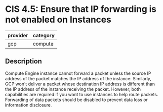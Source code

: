# CIS 4.5: Ensure that IP forwarding is not enabled on Instances

provider | category
--- | ---
gcp | compute

## Description
Compute Engine instance cannot forward a packet unless the source IP address of the packet matches the IP address of the instance. Similarly, GCP won't deliver a packet whose destination IP address is different than the IP address of the instance receiving the packet. However, both capabilities are required if you want to use instances to help route packets. Forwarding of data packets should be disabled to prevent data loss or information disclosure.
